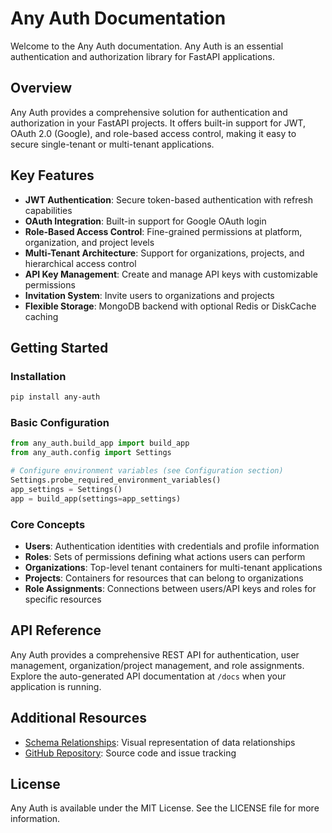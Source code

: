 # Any Auth Documentation

Welcome to the Any Auth documentation. Any Auth is an essential authentication and authorization library for FastAPI applications.

## Overview

Any Auth provides a comprehensive solution for authentication and authorization in your FastAPI projects. It offers built-in support for JWT, OAuth 2.0 (Google), and role-based access control, making it easy to secure single-tenant or multi-tenant applications.

## Key Features

- **JWT Authentication**: Secure token-based authentication with refresh capabilities
- **OAuth Integration**: Built-in support for Google OAuth login
- **Role-Based Access Control**: Fine-grained permissions at platform, organization, and project levels
- **Multi-Tenant Architecture**: Support for organizations, projects, and hierarchical access control
- **API Key Management**: Create and manage API keys with customizable permissions
- **Invitation System**: Invite users to organizations and projects
- **Flexible Storage**: MongoDB backend with optional Redis or DiskCache caching

## Getting Started

### Installation

```bash
pip install any-auth
```

### Basic Configuration

```python
from any_auth.build_app import build_app
from any_auth.config import Settings

# Configure environment variables (see Configuration section)
Settings.probe_required_environment_variables()
app_settings = Settings()
app = build_app(settings=app_settings)
```

### Core Concepts

- **Users**: Authentication identities with credentials and profile information
- **Roles**: Sets of permissions defining what actions users can perform
- **Organizations**: Top-level tenant containers for multi-tenant applications
- **Projects**: Containers for resources that can belong to organizations
- **Role Assignments**: Connections between users/API keys and roles for specific resources

## API Reference

Any Auth provides a comprehensive REST API for authentication, user management, organization/project management, and role assignments. Explore the auto-generated API documentation at `/docs` when your application is running.

## Additional Resources

- [Schema Relationships](schemas/relationshep_map.md): Visual representation of data relationships
- [GitHub Repository](https://github.com/allen2c/any-auth): Source code and issue tracking

## License

Any Auth is available under the MIT License. See the LICENSE file for more information.
